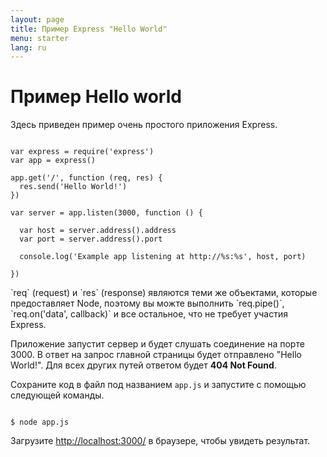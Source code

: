 ```yaml
---
layout: page
title: Пример Express "Hello World"
menu: starter
lang: ru
---
```


# Пример Hello world

Здесь приведен пример очень простого приложения Express.

<pre><code class="language-javascript" translate="no">
var express = require('express')
var app = express()

app.get('/', function (req, res) {
  res.send('Hello World!')
})

var server = app.listen(3000, function () {

  var host = server.address().address
  var port = server.address().port

  console.log('Example app listening at http://%s:%s', host, port)

})
</code></pre>

<div class="doc-box doc-notice" markdown="1">
`req` (request) и `res` (response) являются теми же объектами, которые предоставляет Node, поэтому вы можте выполнить
`req.pipe()`, `req.on('data', callback)` и все остальное, что не требует участия Express.
</div>

Приложение запустит сервер и будет слушать соединение на порте 3000. В ответ на запрос главной страницы будет отправлено "Hello World!". Для всех других путей ответом будет **404 Not Found**.

Сохраните код в файл под названием `app.js` и запустите с помощью следующей команды.

<pre><code class="language-sh" translate="no">
$ node app.js
</code></pre>

Загрузите [http://localhost:3000/](http://localhost:3000/) в браузере, чтобы увидеть результат.
